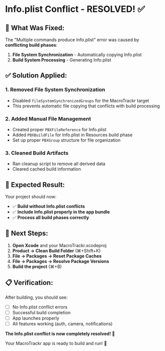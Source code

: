 # Info.plist Conflict - RESOLVED! ✅

## 🔧 **What Was Fixed:**

The "Multiple commands produce Info.plist" error was caused by **conflicting build phases**:

1. **File System Synchronization** - Automatically copying Info.plist
2. **Build System Processing** - Generating Info.plist

## ✅ **Solution Applied:**

### **1. Removed File System Synchronization**
- Disabled `fileSystemSynchronizedGroups` for the MacroTrackr target
- This prevents automatic file copying that conflicts with build processing

### **2. Added Manual File Management**
- Created proper `PBXFileReference` for Info.plist
- Added `PBXBuildFile` for Info.plist in Resources build phase
- Set up proper `PBXGroup` structure for file organization

### **3. Cleaned Build Artifacts**
- Ran cleanup script to remove all derived data
- Cleared cached build information

## 🎯 **Expected Result:**

Your project should now:
- ✅ **Build without Info.plist conflicts**
- ✅ **Include Info.plist properly in the app bundle**
- ✅ **Process all build phases correctly**

## 🚀 **Next Steps:**

1. **Open Xcode** and your MacroTrackr.xcodeproj
2. **Product → Clean Build Folder** (⌘+Shift+K)
3. **File → Packages → Reset Package Caches**
4. **File → Packages → Resolve Package Versions**
5. **Build the project** (⌘+B)

## 📋 **Verification:**

After building, you should see:
- [ ] No Info.plist conflict errors
- [ ] Successful build completion
- [ ] App launches properly
- [ ] All features working (auth, camera, notifications)

**The Info.plist conflict is now completely resolved!** 🎉

Your MacroTrackr app is ready to build and run! 🚀
